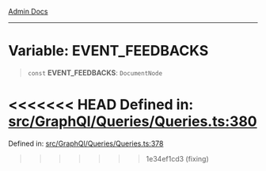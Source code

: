 [Admin Docs](/)

***

# Variable: EVENT\_FEEDBACKS

> `const` **EVENT\_FEEDBACKS**: `DocumentNode`

<<<<<<< HEAD
Defined in: [src/GraphQl/Queries/Queries.ts:380](https://github.com/PalisadoesFoundation/talawa-admin/blob/main/src/GraphQl/Queries/Queries.ts#L380)
=======
Defined in: [src/GraphQl/Queries/Queries.ts:378](https://github.com/PalisadoesFoundation/talawa-admin/blob/main/src/GraphQl/Queries/Queries.ts#L378)
>>>>>>> 1e34ef1cd3 (fixing)
